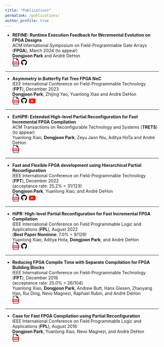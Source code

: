 ```yaml
---
title: "Publications"
permalink: /publications/
author_profile: true
---
```


- **REFINE: Runtime Execution Feedback for INcremental Evolution on FPGA Designs**\
  ACM International Symposium on Field-Programmable Gate Arrays (**FPGA**), March 2024 (to appear) \
  **Dongjoon Park** and Andrè DeHon \
  <a href="https://ic.ese.upenn.edu/pdf/refine_fpga2024.pdf" style="text-decoration: none">
    <img src="../images/icons/pdf_color.svg" width="22" />
  </a>
  <a href="https://github.com/icgrp/prflow_REFINE" style="text-decoration: none">
    <img src="../images/icons/github.svg" width="24" />
  </a>

---

- **Asymmetry in Butterfly Fat Tree FPGA NoC**\
  IEEE International Conference on Field-Programmable Technology (**FPT**), December 2023 \
  **Dongjoon Park**, Zhijing Yao, Yuanlong Xiao and Andrè DeHon \
  <a href="https://ic.ese.upenn.edu/pdf/asym_bft_fpt2023.pdf" style="text-decoration: none">
    <img src="../images/icons/pdf_color.svg" width="22" />
  </a>
  <a href="https://github.com/icgrp/asym_bft" style="text-decoration: none">
    <img src="../images/icons/github.svg" width="24" />
  </a>
  <a href="https://youtu.be/C3KUnEZ9AoQ?si=vwXpsIZ1ScTX5_P6" style="text-decoration: none">
    <img src="../images/icons/youtube_color.svg" width="22" />
  </a>

---

- **ExHiPR: Extended High-level Partial Reconfiguration for Fast Incremental FPGA Compilation**\
  ACM Transactions on Reconfigurable Technology and Systems (**TRETS**) (to appear) \
  Yuanlong Xiao, **Dongjoon Park**, Zeyu Jaon Niu, Aditya HoTa and Andrè DeHon \
  <a href="https://dl.acm.org/doi/pdf/10.1145/3617837" style="text-decoration: none">
    <img src="../images/icons/pdf_color.svg" width="22" />
  </a>

---

- **Fast and Flexible FPGA development using Hierarchical Partial Reconfiguration**\
  IEEE International Conference on Field-Programmable Technology (**FPT**), December 2022 \
  (acceptance rate: 25.2% = 31/123) \
  **Dongjoon Park**, Yuanlong Xiao, and Andrè DeHon \
  <a href="https://ic.ese.upenn.edu/pdf/nested_dfx_fpt2022.pdf" style="text-decoration: none">
    <img src="../images/icons/pdf_color.svg" width="22" />
  </a>
  <a href="https://github.com/icgrp/prflow_nested_dfx" style="text-decoration: none">
    <img src="../images/icons/github.svg" width="24" />
  </a>
  <a href="https://youtu.be/KiEa1-x4tPo" style="text-decoration: none">
    <img src="../images/icons/youtube_color.svg" width="22" />
  </a>

---

- **HiPR: High-level Partial Reconfiguration for Fast Incremental FPGA Compilation**\
  IEEE International Conference on Field Programmable Logic and Applications (**FPL**), August 2022 \
  (**Best Paper Nominne**: 7.0% = 9/129) \
  Yuanlong Xiao, Aditya Hota, **Dongjoon Park**, and Andrè DeHon \
  <a href="https://ic.ese.upenn.edu/pdf/hipr_fpl2022.pdf" style="text-decoration: none">
    <img src="../images/icons/pdf_color.svg" width="22" />
  </a>
  <a href="https://github.com/icgrp/hipr" style="text-decoration: none">
    <img src="../images/icons/github.svg" width="24" />
  </a>

---

- **Reducing FPGA Compile Time with Separate Compilation for FPGA Building Blocks**\
  IEEE International Conference on Field-Programmable Technology (**FPT**), December 2019 \
  (acceptance rate: 25.0% = 26/104) \
  Yuanlong Xiao, **Dongjoon Park**, Andrew Butt, Hans Giesen, Zhaoyang Han, Rui Ding, Nevo Magnezi, Raphael Rubin, and Andrè DeHon \
  <a href="https://ic.ese.upenn.edu/pdf/prflow_fpt2019.pdf" style="text-decoration: none">
    <img src="../images/icons/pdf_color.svg" width="22" />
  </a>

---

- **Case for Fast FPGA Compilation using Partial Reconfiguration**\
  IEEE International Conference on Field Programmable Logic and Applications (**FPL**), August 2018 \
  **Dongjoon Park**, Yuanlong Xiao, Nevo Magnezi, and Andrè DeHon \
  <a href="https://ic.ese.upenn.edu/pdf/prflow_fpl2018.pdf" style="text-decoration: none">
    <img src="../images/icons/pdf_color.svg" width="22" />
  </a>

[nested_dfx_repo]: https://github.com/icgrp/prflow_nested_dfx
[hipr_repo]: https://github.com/icgrp/hipr

[nested_dfx_pdf]: https://ic.ese.upenn.edu/pdf/nested_dfx_fpt2022.pdf
[hipr_pdf]: https://ic.ese.upenn.edu/pdf/hipr_fpl2022.pdf
[prflow_fpt2019_pdf]: https://ic.ese.upenn.edu/pdf/prflow_fpt2019.pdf
[prflow_fpl2018_pdf]: https://ic.ese.upenn.edu/pdf/prflow_fpl2018.pdf
